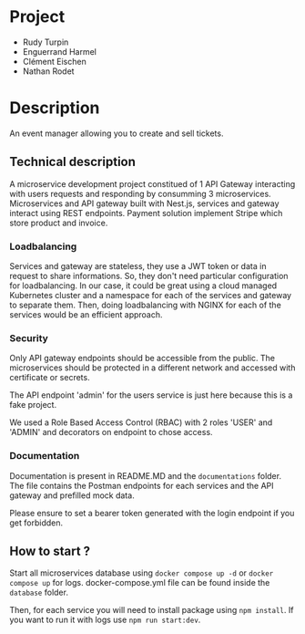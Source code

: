 # Project

- Rudy Turpin
- Enguerrand Harmel
- Clément Eischen
- Nathan Rodet

# Description

An event manager allowing you to create and sell tickets.

## Technical description

A microservice development project constitued of 1 API Gateway interacting with users requests and responding by consumming 3 microservices.
Microservices and API gateway built with Nest.js, services and gateway interact using REST endpoints.
Payment solution implement Stripe which store product and invoice.

### Loadbalancing

Services and gateway are stateless, they use a JWT token or data in request to share informations.
So, they don't need particular configuration for loadbalancing. In our case, it could be great using a cloud managed Kubernetes cluster and a namespace for each of the services and gateway to separate them.
Then, doing loadbalancing with NGINX for each of the services would be an efficient approach.

### Security

Only API gateway endpoints should be accessible from the public.
The microservices should be protected in a different network and accessed with certificate or secrets.

The API endpoint 'admin' for the users service is just here because this is a fake project.

We used a Role Based Access Control (RBAC) with 2 roles 'USER' and 'ADMIN' and decorators on endpoint to chose access.

### Documentation

Documentation is present in README.MD and the `documentations` folder.
The file contains the Postman endpoints for each services and the API gateway and prefilled mock data.

Please ensure to set a bearer token generated with the login endpoint if you get forbidden.

## How to start ?

Start all microservices database using `docker compose up -d` or `docker compose up` for logs.
docker-compose.yml file can be found inside the `database` folder.

Then, for each service you will need to install package using `npm install`.
If you want to run it with logs use `npm run start:dev`.
